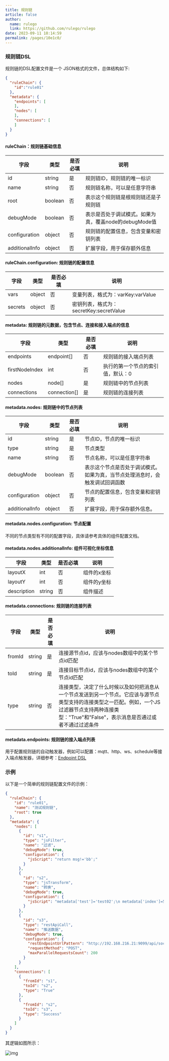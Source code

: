 ```yaml
---
title: 规则链
article: false
author: 
  name: rulego
  link: https://github.com/rulego/rulego
date: 2023-09-11 18:14:59
permalink: /pages/10e1c0/
---
```


### 规则链DSL
规则链的DSL配置文件是一个 JSON格式的文件，总体结构如下:
```json
{
  "ruleChain": {
    "id":"rule01"
  },
  "metadata": {
    "endpoints": [
    ],
    "nodes": [
    ],
    "connections": [
    ]
  }
}
```

#### ruleChain：规则链基础信息

| 字段             | 类型      | 是否必填 | 说明                                |
|----------------|---------|------|-----------------------------------|
| id             | string  | 是    | 规则链ID，规则链的唯一标识                    |
| name           | string  | 否    | 规则链名称，可以是任意字符串                    |
| root           | boolean | 否    | 表示这个规则链是根规则链还是子规则链                |
| debugMode      | boolean | 否    | 表示是否处于调试模式。如果为真，覆盖node的debugMode值 |
| configuration  | object  | 否    | 规则链的配置信息，包含变量和密钥列表                |
| additionalInfo | object  | 否    | 扩展字段，用于保存额外信息                     |

#### ruleChain.configuration: 规则链的配置信息

| 字段      | 类型     | 是否必填 | 说明                             |
|---------|--------|------|--------------------------------|
| vars    | object | 否    | 变量列表，格式为：varKey:varValue       |
| secrets | object | 否    | 密钥列表，格式为：secretKey:secretValue |


#### metadata: 规则链的元数据，包含节点、连接和接入端点的信息 

| 字段             | 类型           | 是否必填 | 说明                |
|----------------|--------------|------|-------------------|
| endpoints      | endpoint[]   | 否    | 规则链的接入端点列表        |
| firstNodeIndex | int          | 否    | 执行的第一个节点的索引值，默认：0 |
| nodes          | node[]       | 是    | 规则链中的节点列表         |
| connections    | connection[] | 是    | 规则链的连接列表          |

#### metadata.nodes: 规则链中的节点列表 

| 字段             | 类型      | 是否必填 | 说明                                     |
|----------------|---------|------|----------------------------------------|
| id             | string  | 是    | 节点ID，节点的唯一标识                           |
| type           | string  | 是    | 节点类型                                   |
| name           | string  | 否    | 节点名称，可以是任意字符串                          |
| debugMode      | boolean | 否    | 表示这个节点是否处于调试模式。如果为真，当节点处理消息时，会触发调试回调函数 |
| configuration  | object  | 否    | 节点的配置信息，包含变量和密钥列表                      |
| additionalInfo | object  | 否    | 扩展字段，用于保存额外信息。                         |

#### metadata.nodes.configuration: 节点配置 

不同的节点类型有不同的配置字段，具体请参考具体的组件配置文档。

#### metadata.nodes.additionalInfo: 组件可视化坐标信息 

| 字段          | 类型     | 是否必填 | 说明     |
|-------------|--------|------|--------|
| layoutX     | int    | 否    | 组件的x坐标 |
| layoutY     | int    | 否    | 组件的y坐标 |
| description | string | 否    | 组件描述   |

#### metadata.connections: 规则链的连接列表 

| 字段     | 类型     | 是否必填 | 说明                                                                                                          |
|--------|--------|------|-------------------------------------------------------------------------------------------------------------|
| fromId | string | 是    | 连接源节点id，应该与nodes数组中的某个节点id匹配                                                                                |
| toId   | string | 是    | 连接目标节点id，应该与nodes数组中的某个节点id匹配                                                                               |
| type   | string | 否    | 连接类型，决定了什么时候以及如何把消息从一个节点发送到另一个节点。它应该与源节点类型支持的连接类型之一匹配。例如，一个JS过滤器节点支持两种连接类型："True"和"False"，表示消息是否通过或者不通过过滤条件 |

#### metadata.endpoints: 规则链的接入端点列表 <Badge text="v0.21.0+"/>  

用于配置规则链的自动触发器，例如可以配置：mqtt、http、ws、schedule等接入端点触发器，详细参考：[Endpoint DSL](/pages/390ad7/) 


### 示例
以下是一个简单的规则链配置文件的示例：

```json
{
  "ruleChain": {
    "id": "rule01",
    "name": "测试规则链",
    "root": true
  },
  "metadata": {
    "nodes": [
      {
        "id": "s1",
        "type": "jsFilter",
        "name": "过滤",
        "debugMode": true,
        "configuration": {
          "jsScript": "return msg!='bb';"
        }
      },
      {
        "id": "s2",
        "type": "jsTransform",
        "name": "转换",
        "debugMode": true,
        "configuration": {
          "jsScript": "metadata['test']='test02';\n metadata['index']=50;\n msgType='TEST_MSG_TYPE2';\n var msg2=JSON.parse(msg);\n msg2['aa']=66;\n return {'msg':msg2,'metadata':metadata,'msgType':msgType};"
        }
      },
      {
        "id": "s3",
        "type": "restApiCall",
        "name": "推送数据",
        "debugMode": true,
        "configuration": {
          "restEndpointUrlPattern": "http://192.168.216.21:9099/api/socket/msg",
          "requestMethod": "POST",
          "maxParallelRequestsCount": 200
        }
      }
    ],
    "connections": [
      {
        "fromId": "s1",
        "toId": "s2",
        "type": "True"
      },
      {
        "fromId": "s2",
        "toId": "s3",
        "type": "Success"
      }
    ]
  }
}
```

其逻辑如图所示：

![img](/img/chain/chain_simple.png)
